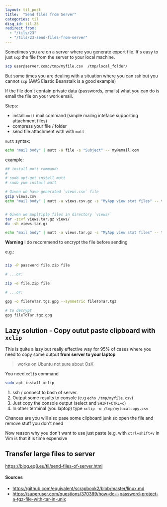 ```yaml
---
layout: til_post
title:  "Send files from Server"
categories: til
disq_id: til-23
redirect_from:
  - "/tils/23"
  - "/tils/23-send-files-from-server"
---
```



Sometimes you are on a server where you generate export file. It's easy
to just `scp` the file from the server to your local machine.

```bash
scp user@server.com:/tmp/myfile.csv  /tmp/local_folder/
```

But some times you are dealing
with a situation where you can `ssh` but you cannot `scp`
(AWS Elastic Beanstalk is a good example)

If the file don't contain private data (passwords, emails) what you can do is email
the file on your work email.

Steps:

* install `mutt` mail command (simple mailng inteface supporting
attachment files)
* compress your file / folder
* send file attachment with  with `mutt`

`mutt` syntax:

```bash
echo "mail body" | mutt -a file -s "Subject" -- my@email.com
```

example:


```bash
## install mutt command:
#
# sudo apt-get install mutt
# sudo yum install mutt

# Given we have generated `views.csv` file
gzip views.csv
echo "mail body" | mutt -a views.csv.gz -s "MyApp view stat files" -- tomas@eeeeeeeeeeeeq.ee


# Given we mupltiple files in directory `views/`
tar -zcvf views.tar.gz views/
du -sh views.tar.gz

echo "mail body" | mutt -a views.tar.gz -s "MyApp view stat files" -- tomas@eeeeeeeeeeeeq.ee
```


**Warning** I do recommend to encrypt the file before sending 

e.g.:

```bash

zip -P password file.zip file

# ...or:

zip -e file.zip file

# ...or:

gpg -o fileToTar.tgz.gpg --symmetric fileToTar.tgz

# to decrypt
gpg fileToTar.tgz.gpg
```

## Lazy solution - Copy outut paste clipboard with `xclip`

This is quite a lazy but really effective way for 95% of cases where you
need to copy some output **from server to your laptop**

> works on Ubuntu not sure about OsX

You need `xclip` command

```bash
sudo apt install xclip
```

1.  ssh / connect to bash of server.
2. Output some results to console (e.g `echo /tmp/myfile.csv`)
3. Just copy the console output (select and `SHIFT+CTRL+c`)
4. In other terminal (you laptop) type `xclip -o /tmp/mylocalcopy.csv`

Chances are you will also pase some clipboard junk so open the file and remove stuff you don't need

Now reason why you don't want to use just paste (e.g. with `ctrl+shift+v` in Vim is that it is time expensive

## Transfer large files to server

<https://blog.eq8.eu/til/send-files-of-server.html>

#### Sources

* <https://github.com/equivalent/scrapbook2/blob/master/linux.md>
* <https://superuser.com/questions/370389/how-do-i-password-protect-a-tgz-file-with-tar-in-unix>
